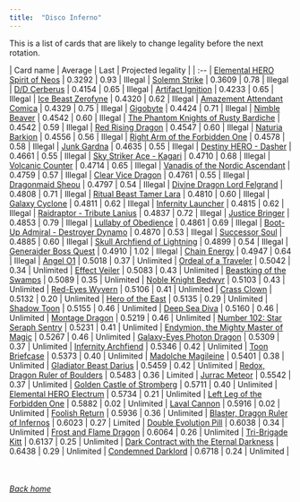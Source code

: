 ```yaml
---
title:  "Disco Inferno"
---
```


This is a list of cards that are likely to change legality before the next rotation.

| Card name | Average | Last | Projected legality |
| :-- |
[Elemental HERO Spirit of Neos](https://db.ygoprodeck.com/card/?search=Elemental%20HERO%20Spirit%20of%20Neos) | 0.3292 | 0.93 | Illegal |
[Solemn Strike](https://db.ygoprodeck.com/card/?search=Solemn%20Strike) | 0.3609 | 0.78 | Illegal |
[D/D Cerberus](https://db.ygoprodeck.com/card/?search=D/D%20Cerberus) | 0.4154 | 0.65 | Illegal |
[Artifact Ignition](https://db.ygoprodeck.com/card/?search=Artifact%20Ignition) | 0.4233 | 0.65 | Illegal |
[Ice Beast Zerofyne](https://db.ygoprodeck.com/card/?search=Ice%20Beast%20Zerofyne) | 0.4320 | 0.62 | Illegal |
[Amazement Attendant Comica](https://db.ygoprodeck.com/card/?search=Amazement%20Attendant%20Comica) | 0.4329 | 0.75 | Illegal |
[Gigobyte](https://db.ygoprodeck.com/card/?search=Gigobyte) | 0.4424 | 0.71 | Illegal |
[Nimble Beaver](https://db.ygoprodeck.com/card/?search=Nimble%20Beaver) | 0.4542 | 0.60 | Illegal |
[The Phantom Knights of Rusty Bardiche](https://db.ygoprodeck.com/card/?search=The%20Phantom%20Knights%20of%20Rusty%20Bardiche) | 0.4542 | 0.59 | Illegal |
[Red Rising Dragon](https://db.ygoprodeck.com/card/?search=Red%20Rising%20Dragon) | 0.4547 | 0.60 | Illegal |
[Naturia Barkion](https://db.ygoprodeck.com/card/?search=Naturia%20Barkion) | 0.4556 | 0.56 | Illegal |
[Right Arm of the Forbidden One](https://db.ygoprodeck.com/card/?search=Right%20Arm%20of%20the%20Forbidden%20One) | 0.4578 | 0.58 | Illegal |
[Junk Gardna](https://db.ygoprodeck.com/card/?search=Junk%20Gardna) | 0.4635 | 0.55 | Illegal |
[Destiny HERO - Dasher](https://db.ygoprodeck.com/card/?search=Destiny%20HERO%20-%20Dasher) | 0.4661 | 0.55 | Illegal |
[Sky Striker Ace - Kagari](https://db.ygoprodeck.com/card/?search=Sky%20Striker%20Ace%20-%20Kagari) | 0.4710 | 0.68 | Illegal |
[Volcanic Counter](https://db.ygoprodeck.com/card/?search=Volcanic%20Counter) | 0.4714 | 0.65 | Illegal |
[Vanadis of the Nordic Ascendant](https://db.ygoprodeck.com/card/?search=Vanadis%20of%20the%20Nordic%20Ascendant) | 0.4759 | 0.57 | Illegal |
[Clear Vice Dragon](https://db.ygoprodeck.com/card/?search=Clear%20Vice%20Dragon) | 0.4761 | 0.55 | Illegal |
[Dragonmaid Sheou](https://db.ygoprodeck.com/card/?search=Dragonmaid%20Sheou) | 0.4797 | 0.54 | Illegal |
[Divine Dragon Lord Felgrand](https://db.ygoprodeck.com/card/?search=Divine%20Dragon%20Lord%20Felgrand) | 0.4808 | 0.71 | Illegal |
[Ritual Beast Tamer Lara](https://db.ygoprodeck.com/card/?search=Ritual%20Beast%20Tamer%20Lara) | 0.4810 | 0.60 | Illegal |
[Galaxy Cyclone](https://db.ygoprodeck.com/card/?search=Galaxy%20Cyclone) | 0.4811 | 0.62 | Illegal |
[Infernity Launcher](https://db.ygoprodeck.com/card/?search=Infernity%20Launcher) | 0.4815 | 0.62 | Illegal |
[Raidraptor - Tribute Lanius](https://db.ygoprodeck.com/card/?search=Raidraptor%20-%20Tribute%20Lanius) | 0.4837 | 0.72 | Illegal |
[Justice Bringer](https://db.ygoprodeck.com/card/?search=Justice%20Bringer) | 0.4853 | 0.79 | Illegal |
[Lullaby of Obedience](https://db.ygoprodeck.com/card/?search=Lullaby%20of%20Obedience) | 0.4861 | 0.69 | Illegal |
[Boot-Up Admiral - Destroyer Dynamo](https://db.ygoprodeck.com/card/?search=Boot-Up%20Admiral%20-%20Destroyer%20Dynamo) | 0.4870 | 0.53 | Illegal |
[Successor Soul](https://db.ygoprodeck.com/card/?search=Successor%20Soul) | 0.4885 | 0.60 | Illegal |
[Skull Archfiend of Lightning](https://db.ygoprodeck.com/card/?search=Skull%20Archfiend%20of%20Lightning) | 0.4899 | 0.54 | Illegal |
[Generaider Boss Quest](https://db.ygoprodeck.com/card/?search=Generaider%20Boss%20Quest) | 0.4910 | 1.02 | Illegal |
[Chain Energy](https://db.ygoprodeck.com/card/?search=Chain%20Energy) | 0.4947 | 0.64 | Illegal |
[Angel O1](https://db.ygoprodeck.com/card/?search=Angel%20O1) | 0.5018 | 0.37 | Unlimited |
[Ordeal of a Traveler](https://db.ygoprodeck.com/card/?search=Ordeal%20of%20a%20Traveler) | 0.5042 | 0.34 | Unlimited |
[Effect Veiler](https://db.ygoprodeck.com/card/?search=Effect%20Veiler) | 0.5083 | 0.43 | Unlimited |
[Beastking of the Swamps](https://db.ygoprodeck.com/card/?search=Beastking%20of%20the%20Swamps) | 0.5089 | 0.35 | Unlimited |
[Noble Knight Bedwyr](https://db.ygoprodeck.com/card/?search=Noble%20Knight%20Bedwyr) | 0.5103 | 0.43 | Unlimited |
[Red-Eyes Wyvern](https://db.ygoprodeck.com/card/?search=Red-Eyes%20Wyvern) | 0.5106 | 0.41 | Unlimited |
[Crass Clown](https://db.ygoprodeck.com/card/?search=Crass%20Clown) | 0.5132 | 0.20 | Unlimited |
[Hero of the East](https://db.ygoprodeck.com/card/?search=Hero%20of%20the%20East) | 0.5135 | 0.29 | Unlimited |
[Shadow Toon](https://db.ygoprodeck.com/card/?search=Shadow%20Toon) | 0.5155 | 0.46 | Unlimited |
[Deep Sea Diva](https://db.ygoprodeck.com/card/?search=Deep%20Sea%20Diva) | 0.5160 | 0.46 | Unlimited |
[Montage Dragon](https://db.ygoprodeck.com/card/?search=Montage%20Dragon) | 0.5219 | 0.46 | Unlimited |
[Number 102: Star Seraph Sentry](https://db.ygoprodeck.com/card/?search=Number%20102:%20Star%20Seraph%20Sentry) | 0.5231 | 0.41 | Unlimited |
[Endymion, the Mighty Master of Magic](https://db.ygoprodeck.com/card/?search=Endymion,%20the%20Mighty%20Master%20of%20Magic) | 0.5267 | 0.46 | Unlimited |
[Galaxy-Eyes Photon Dragon](https://db.ygoprodeck.com/card/?search=Galaxy-Eyes%20Photon%20Dragon) | 0.5309 | 0.37 | Unlimited |
[Infernity Archfiend](https://db.ygoprodeck.com/card/?search=Infernity%20Archfiend) | 0.5346 | 0.42 | Unlimited |
[Toon Briefcase](https://db.ygoprodeck.com/card/?search=Toon%20Briefcase) | 0.5373 | 0.40 | Unlimited |
[Madolche Magileine](https://db.ygoprodeck.com/card/?search=Madolche%20Magileine) | 0.5401 | 0.38 | Unlimited |
[Gladiator Beast Darius](https://db.ygoprodeck.com/card/?search=Gladiator%20Beast%20Darius) | 0.5459 | 0.42 | Unlimited |
[Redox, Dragon Ruler of Boulders](https://db.ygoprodeck.com/card/?search=Redox,%20Dragon%20Ruler%20of%20Boulders) | 0.5483 | 0.36 | Limited |
[Jurrac Meteor](https://db.ygoprodeck.com/card/?search=Jurrac%20Meteor) | 0.5542 | 0.37 | Unlimited |
[Golden Castle of Stromberg](https://db.ygoprodeck.com/card/?search=Golden%20Castle%20of%20Stromberg) | 0.5711 | 0.40 | Unlimited |
[Elemental HERO Electrum](https://db.ygoprodeck.com/card/?search=Elemental%20HERO%20Electrum) | 0.5734 | 0.21 | Unlimited |
[Left Leg of the Forbidden One](https://db.ygoprodeck.com/card/?search=Left%20Leg%20of%20the%20Forbidden%20One) | 0.5882 | 0.02 | Unlimited |
[Laval Cannon](https://db.ygoprodeck.com/card/?search=Laval%20Cannon) | 0.5916 | 0.02 | Unlimited |
[Foolish Return](https://db.ygoprodeck.com/card/?search=Foolish%20Return) | 0.5936 | 0.36 | Unlimited |
[Blaster, Dragon Ruler of Infernos](https://db.ygoprodeck.com/card/?search=Blaster,%20Dragon%20Ruler%20of%20Infernos) | 0.6023 | 0.27 | Limited |
[Double Evolution Pill](https://db.ygoprodeck.com/card/?search=Double%20Evolution%20Pill) | 0.6038 | 0.34 | Unlimited |
[Frost and Flame Dragon](https://db.ygoprodeck.com/card/?search=Frost%20and%20Flame%20Dragon) | 0.6064 | 0.26 | Unlimited |
[Tri-Brigade Kitt](https://db.ygoprodeck.com/card/?search=Tri-Brigade%20Kitt) | 0.6137 | 0.25 | Unlimited |
[Dark Contract with the Eternal Darkness](https://db.ygoprodeck.com/card/?search=Dark%20Contract%20with%20the%20Eternal%20Darkness) | 0.6438 | 0.29 | Unlimited |
[Condemned Darklord](https://db.ygoprodeck.com/card/?search=Condemned%20Darklord) | 0.6718 | 0.24 | Unlimited |

<br>

###### [Back home](index)